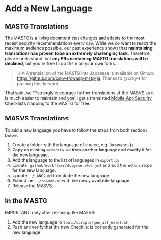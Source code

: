 # Add a New Language

## MASTG Translations

The MASTG is a living document that changes and adapts to the most recent security recommendations every day. While we do want to reach the maximum audience possible, our past experience shows that **maintaining translations has proven to be an extremely challenging task**. Therefore, please understand that **any PRs containing MASTG translations will be declined**, but you're free to do them on your own forks.

> 🇯🇵 A translation of the MASTG into Japanese is available on Github: <https://github.com/coky-t/owasp-mstg-ja>. Thanks to @coky-t for pushing this forward!

That said, we **strongly encourage further translations of the MASVS as it is much easier to maintain and you'll get a translated [Mobile App Security Checklists](https://github.com/OWASP/owasp-mastg/releases/latest) mapping to the MASTG for free.

## MASVS Translations

To add a new language you have to follow the steps from both sections below.

1. Create a folder with the language of choice, e.g. `Document-ja`.
2. Copy an existing `metadata.md` from another language and modify it for the new language.
3. Add the language to the list of languages in `export.py`
4. Update `.github/workflows/docgenerator.yml` and add the action steps for the new language.
5. Update `../LANGS.md` to include the new language.
6. Extend the `../README.md` with the newly available language.
7. Release the MASVS.

## In the MASTG

IMPORTANT: only after releasing the MASVS!

1. Add the new language to `tools/scripts/gen_all_excel.sh`.
2. Push and verify that the new Checklist is correctly generated for the new language.
